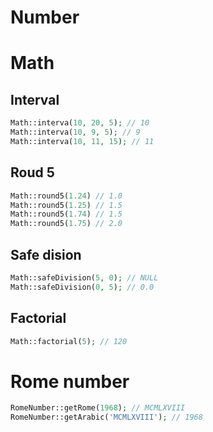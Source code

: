Number
========

# Math

## Interval
```php
Math::interva(10, 20, 5); // 10
Math::interva(10, 9, 5); // 9
Math::interva(10, 11, 15); // 11
```

## Roud 5
```php
Math::round5(1.24) // 1.0
Math::round5(1.25) // 1.5
Math::round5(1.74) // 1.5
Math::round5(1.75) // 2.0
```

## Safe dision
```php
Math::safeDivision(5, 0); // NULL
Math::safeDivision(0, 5); // 0.0
```

## Factorial
```php
Math::factorial(5); // 120
```

# Rome number
```php
RomeNumber::getRome(1968); // MCMLXVIII
RomeNumber::getArabic('MCMLXVIII'); // 1968
```

